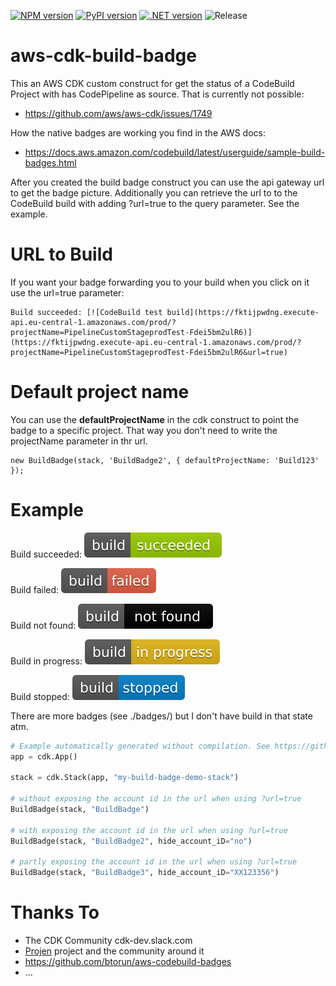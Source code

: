 [![NPM version](https://badge.fury.io/js/aws-cdk-build-badge.svg)](https://badge.fury.io/js/aws-cdk-build-badge)
[![PyPI version](https://badge.fury.io/py/aws-cdk-build-badge.svg)](https://badge.fury.io/py/aws-cdk-build-badge)
[![.NET version](https://img.shields.io/nuget/v/com.github.mmuller88.awsCdkBuildBadge.svg?style=flat-square)](https://www.nuget.org/packages/com.github.mmuller88.awsCdkBuildBadge/)
![Release](https://github.com/mmuller88/aws-cdk-build-badge/workflows/Release/badge.svg)

# aws-cdk-build-badge

This an AWS CDK custom construct for get the status of a CodeBuild Project with has CodePipeline as source. That is currently not possible:

* https://github.com/aws/aws-cdk/issues/1749

How the native badges are working you find in the AWS docs:

* https://docs.aws.amazon.com/codebuild/latest/userguide/sample-build-badges.html

After you created the build badge construct you can use the api gateway url to get the badge picture. Additionally you can retrieve the url to to the CodeBuild build with adding ?url=true to the query parameter. See the example.

# URL to Build

If you want your badge forwarding you to your build when you click on it use the url=true parameter:

```
Build succeeded: [![CodeBuild test build](https://fktijpwdng.execute-api.eu-central-1.amazonaws.com/prod/?projectName=PipelineCustomStageprodTest-Fdei5bm2ulR6)](https://fktijpwdng.execute-api.eu-central-1.amazonaws.com/prod/?projectName=PipelineCustomStageprodTest-Fdei5bm2ulR6&url=true)
```

# Default project name

You can use the **defaultProjectName** in the cdk construct to point the badge to a specific project. That way you don't need to write the projectName parameter in thr url.

```
new BuildBadge(stack, 'BuildBadge2', { defaultProjectName: 'Build123' });

```

# Example

Build succeeded: [![CodeBuild test build](https://raw.githubusercontent.com/mmuller88/aws-cdk-build-badge/master/badges/succeeded.svg)](https://fktijpwdng.execute-api.eu-central-1.amazonaws.com/prod/?projectName=PipelineCustomStageprodTest-Fdei5bm2ulR6&url=true)

Build failed: [![CodeBuild test build](https://raw.githubusercontent.com/mmuller88/aws-cdk-build-badge/master/badges/failed.svg)](https://fktijpwdng.execute-api.eu-central-1.amazonaws.com/prod/?projectName=PipelineCustomStageprodTest-Fdei5bm2ulR6&url=true)

Build not found: [![CodeBuild test build](https://raw.githubusercontent.com/mmuller88/aws-cdk-build-badge/master/badges/not_found.svg)](https://fktijpwdng.execute-api.eu-central-1.amazonaws.com/prod/?projectName=123&url=true)

Build in progress: [![CodeBuild test build](https://raw.githubusercontent.com/mmuller88/aws-cdk-build-badge/master/badges/in_progress.svg)](https://fktijpwdng.execute-api.eu-central-1.amazonaws.com/prod/?projectName=PipelineCustomStageprodTest-Fdei5bm2ulR6&url=true)

Build stopped: [![CodeBuild test build](https://raw.githubusercontent.com/mmuller88/aws-cdk-build-badge/master/badges/stopped.svg)](https://fktijpwdng.execute-api.eu-central-1.amazonaws.com/prod/?projectName=PipelineCustomStageprodTest-Fdei5bm2ulR6&url=true)

There are more badges (see ./badges/) but I don't have build in that state atm.

```python
# Example automatically generated without compilation. See https://github.com/aws/jsii/issues/826
app = cdk.App()

stack = cdk.Stack(app, "my-build-badge-demo-stack")

# without exposing the account id in the url when using ?url=true
BuildBadge(stack, "BuildBadge")

# with exposing the account id in the url when using ?url=true
BuildBadge(stack, "BuildBadge2", hide_account_iD="no")

# partly exposing the account id in the url when using ?url=true
BuildBadge(stack, "BuildBadge3", hide_account_iD="XX123356")
```

# Thanks To

* The CDK Community cdk-dev.slack.com
* [Projen](https://github.com/projen/projen) project and the community around it
* https://github.com/btorun/aws-codebuild-badges
* ...
